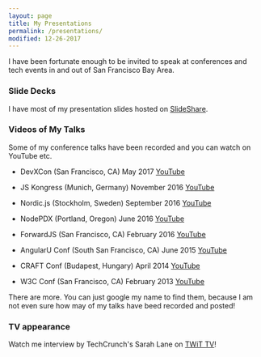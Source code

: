 ```yaml
---
layout: page
title: My Presentations
permalink: /presentations/
modified: 12-26-2017
---
```


I have been fortunate enough to be invited to speak at conferences and tech events in and out of San Francisco Bay Area.

### Slide Decks

I have most of my presentation slides hosted on [SlideShare](http://www.slideshare.net/tomomi).

### Videos of My Talks

Some of my conference talks have been recorded and you can watch on YouTube etc.

- DevXCon (San Francisco, CA) May 2017
[YouTube](https://www.youtube.com/watch?v=4qucodmHNfs)

- JS Kongress (Munich, Germany) November 2016
[YouTube](https://www.youtube.com/watch?v=mVJQp3iii-U)

- Nordic.js (Stockholm, Sweden) September 2016
[YouTube](https://www.youtube.com/watch?v=AcDZfupBYdY)

- NodePDX (Portland, Oregon) June 2016
[YouTube](https://www.youtube.com/watch?v=8hIo3t4ajRM)

- ForwardJS (San Francisco, CA)  February 2016
[YouTube](https://www.youtube.com/watch?v=2LnxX8nRtYg)

- AngularU Conf (South San Francisco, CA)  June 2015
[YouTube](https://www.youtube.com/watch?v=fMou5Sy9xdI)

- CRAFT Conf (Budapest, Hungary) April 2014
[YouTube](https://www.youtube.com/watch?v=fMou5Sy9xdI)

- W3C Conf (San Francisco, CA) February 2013
[YouTube](https://www.youtube.com/watch?v=3Afi-v-m_Gc)

There are more. You can just google my name to find them, because I am not even sure how may of my talks have beed recorded and posted!

### TV appearance

Watch me interview by TechCrunch's Sarah Lane on [TWiT TV](https://twit.tv/shows/new-screen-savers/episodes/19)!
